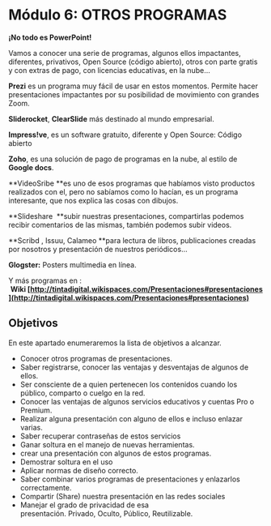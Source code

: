 # Módulo 6: OTROS PROGRAMAS

**¡No todo es PowerPoint!**

Vamos a conocer una serie de programas, algunos ellos impactantes, diferentes, privativos, Open Source (código abierto), otros con parte gratis y con extras de pago, con licencias educativas, en la nube...

**Prezi** es un programa muy fácil de usar en estos momentos. Permite hacer presentaciones impactantes por su posibilidad de movimiento con grandes Zoom.

**Sliderocket**, **ClearSlide** más destinado al mundo empresarial.

**Impress!ve**, es un software gratuito, diferente y Open Source: Código abierto 

**Zoho**, es una solución de pago de programas en la nube, al estilo de **Google docs**.

**VideoSribe **es uno de esos programas que habíamos visto productos realizados con el, pero no sabíamos como lo hacían, es un programa interesante, que nos explica las cosas con dibujos.

**Slideshare  **subir nuestras presentaciones, compartirlas podemos recibir comentarios de las mismas, también podemos subir videos.  

**Scribd , Issuu, Calameo **para lectura de libros, publicaciones creadas por nosotros y presentación de nuestros periódicos... 

**Glogster:** Posters multimedia en línea.

Y más programas en :  **Wiki [http://tintadigital.wikispaces.com/Presentaciones#presentaciones](http://tintadigital.wikispaces.com/Presentaciones#presentaciones)**

## Objetivos

En este apartado enumeraremos la lista de objetivos a alcanzar.

*   Conocer otros programas de presentaciones.
*   Saber registrarse, conocer las ventajas y desventajas de algunos de ellos.
*   Ser consciente de a quien pertenecen los contenidos cuando los público, comparto o cuelgo en la red.
*   Conocer las ventajas de algunos servicios educativos y cuentas Pro o Premium.
*   Realizar alguna presentación con alguno de ellos e incluso enlazar varias.
*   Saber recuperar contraseñas de estos servicios
*   Ganar soltura en el manejo de nuevas herramientas.
*   crear una presentación con algunos de estos programas.
*   Demostrar soltura en el uso
*   Aplicar normas de diseño correcto.
*   Saber combinar varios programas de presentaciones y enlazarlos correctamente.
*   Compartir (Share) nuestra presentación en las redes sociales
*   Manejar el grado de privacidad de esa presentación. Privado, Oculto, Público, Reutilizable.

